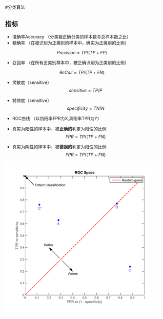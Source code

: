 #分类算法
## 指标
- 准确率Accuracy （分类器正确分类的样本数与总样本数之比）
- 精确率 （在被识别为正类别的样本中，确实为正类别的比例）

 $$Precision = TP / (TP + FP)$$
 
- 召回率  （在所有正类别样本中，被正确识别为正类别的比例）

 $$ ReCall = TP / (TP+FN) $$

- 灵敏度（sensitive）
 $$ sensitive = TP/P $$

- 特效度（sensitive）
 $$ specificity = TN/N $$

- ROC曲线 （以伪阳率FPR为X,真阳率TPR为Y）
 - 真实为阳性的样本中，被**正确的**判定为阳性的比例
 $$FPR = TP / (TP + FN)$$
 - 真实为阴性的样本中，被**错误的**判定为阳性的比例
 $$FPR = TP / (TP + FN)$$

![](/assets/1024px-ROC_space-2.png)
